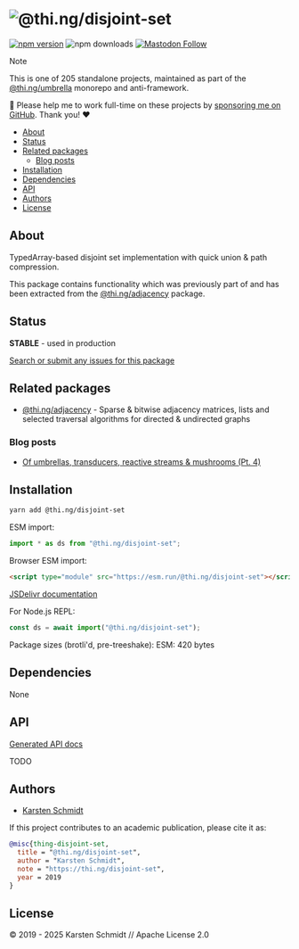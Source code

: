 <!-- This file is generated - DO NOT EDIT! -->
<!-- Please see: https://github.com/thi-ng/umbrella/blob/develop/CONTRIBUTING.md#changes-to-readme-files -->
# ![@thi.ng/disjoint-set](https://raw.githubusercontent.com/thi-ng/umbrella/develop/assets/banners/thing-disjoint-set.svg?58be4092)

[![npm version](https://img.shields.io/npm/v/@thi.ng/disjoint-set.svg)](https://www.npmjs.com/package/@thi.ng/disjoint-set)
![npm downloads](https://img.shields.io/npm/dm/@thi.ng/disjoint-set.svg)
[![Mastodon Follow](https://img.shields.io/mastodon/follow/109331703950160316?domain=https%3A%2F%2Fmastodon.thi.ng&style=social)](https://mastodon.thi.ng/@toxi)

> [!NOTE]
> This is one of 205 standalone projects, maintained as part
> of the [@thi.ng/umbrella](https://github.com/thi-ng/umbrella/) monorepo
> and anti-framework.
>
> 🚀 Please help me to work full-time on these projects by [sponsoring me on
> GitHub](https://github.com/sponsors/postspectacular). Thank you! ❤️

- [About](#about)
- [Status](#status)
- [Related packages](#related-packages)
  - [Blog posts](#blog-posts)
- [Installation](#installation)
- [Dependencies](#dependencies)
- [API](#api)
- [Authors](#authors)
- [License](#license)

## About

TypedArray-based disjoint set implementation with quick union & path compression.

This package contains functionality which was previously part of and has been
extracted from the [@thi.ng/adjacency](https://thi.ng/adjacency) package.

## Status

**STABLE** - used in production

[Search or submit any issues for this package](https://github.com/thi-ng/umbrella/issues?q=%5Bdisjoint-set%5D+in%3Atitle)

## Related packages

- [@thi.ng/adjacency](https://github.com/thi-ng/umbrella/tree/develop/packages/adjacency) - Sparse & bitwise adjacency matrices, lists and selected traversal algorithms for directed & undirected graphs

### Blog posts

- [Of umbrellas, transducers, reactive streams & mushrooms (Pt. 4)](https://github.com/thi-ng/blog/blob/main/2019/20190314-of-umbrellas-transducers-reactive-streams-pt4.md)

## Installation

```bash
yarn add @thi.ng/disjoint-set
```

ESM import:

```ts
import * as ds from "@thi.ng/disjoint-set";
```

Browser ESM import:

```html
<script type="module" src="https://esm.run/@thi.ng/disjoint-set"></script>
```

[JSDelivr documentation](https://www.jsdelivr.com/)

For Node.js REPL:

```js
const ds = await import("@thi.ng/disjoint-set");
```

Package sizes (brotli'd, pre-treeshake): ESM: 420 bytes

## Dependencies

None

## API

[Generated API docs](https://docs.thi.ng/umbrella/disjoint-set/)

TODO

## Authors

- [Karsten Schmidt](https://thi.ng)

If this project contributes to an academic publication, please cite it as:

```bibtex
@misc{thing-disjoint-set,
  title = "@thi.ng/disjoint-set",
  author = "Karsten Schmidt",
  note = "https://thi.ng/disjoint-set",
  year = 2019
}
```

## License

&copy; 2019 - 2025 Karsten Schmidt // Apache License 2.0
